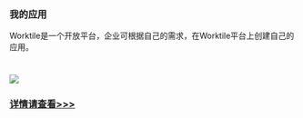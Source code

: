 ### 我的应用

Worktile是一个开放平台，企业可根据自己的需求，在Worktile平台上创建自己的应用。

# ![](/assets/3.14我的应用.png)

### [详情请查看>>>](https://dev.Worktile.com/document/overview) 
